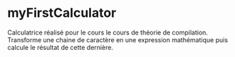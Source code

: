 # myFirstCalculator
Calculatrice réalisé pour le cours le cours de théorie de compilation. Transforme une chaine de caractère en une expression mathématique puis calcule le résultat de cette dernière.
